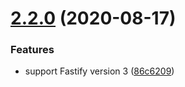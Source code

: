# [2.2.0](https://github.com/podium-lib/fastify-layout/compare/v2.1.1...v2.2.0) (2020-08-17)


### Features

* support Fastify version 3 ([86c6209](https://github.com/podium-lib/fastify-layout/commit/86c620986d133e7d3379ebfb0b7bcf44a2e457c4))
